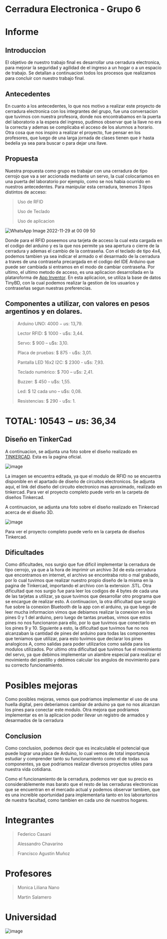 # Cerradura Electronica - Grupo 6

# Informe

## Introduccion

El objetivo de nuestro trabajo final es desarrollar una cerradura electronica, para mejorar la seguridad y agilidad de el ingreso a un hogar o a un espacio de trabajo. Se detallan a continuacion todos los procesos que realizamos para concluir con nuestro trabajo final.

## Antecedentes

En cuanto a los antecedentes, lo que nos motivo a realizar este proyecto de cerradura electronica con los integrantes del grupo, fue una conversacion que tuvimos con nuestra profesora, donde nos encontrabamos en la puerta del laboratorio a la espera del ingreso, pudimos observar que la llave no era la correcta y ademas se complicaba el acceso de los alumnos a horario. Otra cosa que nos inspiro a realizar el proyecto, fue pensar en los profesores, que luego de una larga jornada de clases tienen que ir hasta bedelia ya sea para buscar o para dejar una llave.

## Propuesta

Nuestra propuesta como grupo es trabajar con una cerradura de tipo cerrojo que va a ser accionada mediante un servo, la cual colocariamos en una puerta del laboratorio por ejemplo, como se nos habia ocurrido en nuestros antecedentes. Para manipular esta cerradura, tenemos 3 tipos distintos de acceso:
> Uso de RFID
> 
> Uso de Teclado
> 
> Uso de aplicacion


![WhatsApp Image 2022-11-29 at 00 09 50](https://user-images.githubusercontent.com/89396243/204429450-07047a34-cd48-4252-ac2b-aa3e2de346ac.jpeg)


Donde para el RFID poseemos una tarjeta de acceso la cual esta cargada en el codigo del arduino y es la que nos permite ya sea apertura o cierre de la cerradura y ademas el cambio de la contraseña. Con el teclado de tipo 4x4, podemos tambien ya sea indicar el armado o el desarmado de la cerradura a traves de una contraseña precargada en el codigo del IDE Arduino que puede ser cambiada si entramos en el modo de cambiar contraseña. Por ultimo, el ultimo metodo de acceso, es una aplicacion desarrollada en la plataroforma de [App Inventor](http://appinventor.mit.edu/). En esta aplicacion, se utiliza la base de datos TinyBD, con la cual podemos realizar la gestion de los usuarios y contraseñas segun nuestras preferencias.

## Componentes a utilizar, con valores en pesos argentinos y en dolares.

> Arduino UNO: $4000 - u$s: 13,79.
> 
> Lector RFID: $ 1000 - u$s: 3,44.
>
> Servo: $ 900 – u$s: 3,10.
>
>Placa de pruebas: $ 875 - u$s: 3,01.
> 
> Pantalla LED 16x2 I2C: $ 2300 - u$s: 7,93.
> 
> Teclado numérico: $ 700 – u$s: 2,41.
>
> Buzzer: $ 450 – u$s: 1,55.
>
> Led: $ 12 cada uno – u$s: 0,08.
>
> Resistencias: $ 290 - u$s: 1.

# TOTAL: $10543 - u$s: 36,34

## Diseño en TinkerCad

A continuacion, se adjunta una foto sobre el diseño realizado en [TINKERCAD](https://www.tinkercad.com/). Esta es la pagina oficial.

![image](https://user-images.githubusercontent.com/89396243/204426067-e0f36551-2e06-4ec5-a46a-fed7281508ff.png)

La imagen se encuentra editada, ya que el modulo de RFID no se encuentra disponible en el apartado de diseño de circuitos electronicos. Se adjunta aqui, el link del diseño del circuito electronico mas aproximado, realizado en tinkercad. Para ver el proyecto completo puede verlo en la carpeta de diseños Tinkercad.

A continuacion, se adjunta una foto sobre el diseño realizado en Tinkercad acerca de el diseño 3D.

![image](https://user-images.githubusercontent.com/89396243/204652952-5beb2e6a-3fad-43d7-bd56-a2f3c7634bb7.png)

 Para ver el proyecto completo puede verlo en la carpeta de diseños Tinkercad.

## Dificultades

Como dificultades, nos surgio que fue dificil implementar la cerradura de tipo cerrojo, ya que a la hora de imprimir un archivo 3d de esta cerradura que encontramos en internet, el archivo se encontraba roto o mal grabado, por lo cual tuvimos que realizar nuestro propio diseño de la misma en la pagina de Tinkercad, importando el archivo con la extension .STL. Otra dificultad que nos surgio fue para leer los codigos de 4 bytes de cada una de las tarjetas a utilizar, ya quue tuvimos que desarrollar otro programa que se encargue de realizar esto. A continuacion, la otra dificultad que surgio fue sobre la conexion Bluetooth de la app con el arduino, ya que luego de leer mucha informacion vimos que debiamos realizar la conexion en los pines 0 y 1 del arduino, pero luego de tantas pruebas, vimos que estos pines no nos funcionaron para ello, por lo que tuvimos que conectarlo en los pines 9 y 10. Siguiente a esto, la dificultad que tuvimos fue no nos alcanzaban la cantidad de pines del arduino para todas las componentes que teniamos que utilizar, para esto tuvimos que declarar los pines analogicos A, como salidas para poder utilizarlos como salida para los modulos utilizados. Por ultimo otra dificultad que tuvimos fue el movimiento del servo, ya que debimos implementar un alambre especial para realizar el movimiento del pestillo y debimos calcular los angulos de movimiento para su correcto funcionamiento.

# Posibles mejoras

Como posibles mejoras, vemos que podriamos implementar el uso de una huella digital, pero deberiamos cambiar de arduino ya que no nos alcanzan los pines para conectar este modulo. Otra mejora que podriamos implementar es en la aplicacion poder llevar un registro de armados y desarmados de la cerradura

## Conclusion

Como conclusion, podemos decir que es incalculable el potencial que puede lograr una placa de Arduino, lo cual vemos de total importancia estudiar y comprender tanto su funcionamiento como el de todas sus componentes, ya que podriamos realizar diversos proyectos utiles para nuestra vida cotidiana.

Como el funcionamiento de la cerradura, podemos ver que su precio es considerablemente mas barato que el resto de las cerraduras electronicas que se encuentran en el mercado actual y podemos observar tambien, que es una increible oportunidad para implementarla tanto en los laborartorios de nuestra facultad, como tambien en cada uno de nuestros hogares.

# Integrantes

> Federico Casani
>  
>  Alessandro Chavarino
>  
>  Francisco Agustin Muñoz

# Profesores

> Monica Liliana Nano
> 
> Martin Salamero

# Universidad

![image](https://user-images.githubusercontent.com/89396243/204428114-5f1dea2a-5d82-46ee-ac6d-f158c1727183.png)
